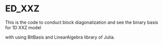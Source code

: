 # ED_XXZ

This is the code to conduct block diagonalization and see the binary basis for 1D XXZ model

with using BitBasis and LinearAlgebra library of Julia.